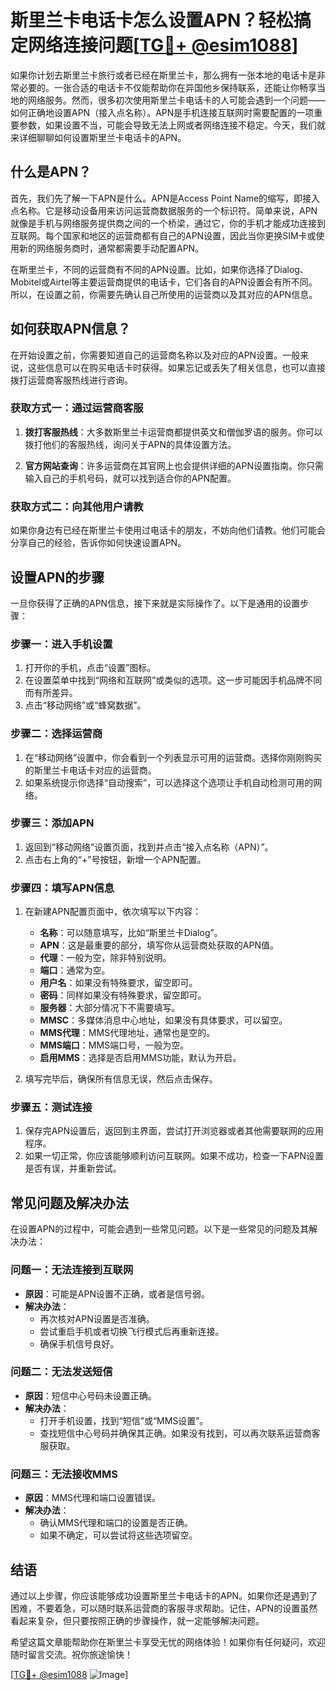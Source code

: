 # 斯里兰卡电话卡怎么设置APN？轻松搞定网络连接问题[[TG💪+ @esim1088](https://t.me/s/esim1088)]

如果你计划去斯里兰卡旅行或者已经在斯里兰卡，那么拥有一张本地的电话卡是非常必要的。一张合适的电话卡不仅能帮助你在异国他乡保持联系，还能让你畅享当地的网络服务。然而，很多初次使用斯里兰卡电话卡的人可能会遇到一个问题——如何正确地设置APN（接入点名称）。APN是手机连接互联网时需要配置的一项重要参数，如果设置不当，可能会导致无法上网或者网络连接不稳定。今天，我们就来详细聊聊如何设置斯里兰卡电话卡的APN。

## 什么是APN？

首先，我们先了解一下APN是什么。APN是Access Point Name的缩写，即接入点名称。它是移动设备用来访问运营商数据服务的一个标识符。简单来说，APN就像是手机与网络服务提供商之间的一个桥梁，通过它，你的手机才能成功连接到互联网。每个国家和地区的运营商都有自己的APN设置，因此当你更换SIM卡或使用新的网络服务商时，通常都需要手动配置APN。

在斯里兰卡，不同的运营商有不同的APN设置。比如，如果你选择了Dialog、Mobitel或Airtel等主要运营商提供的电话卡，它们各自的APN设置会有所不同。所以，在设置之前，你需要先确认自己所使用的运营商以及其对应的APN信息。

## 如何获取APN信息？

在开始设置之前，你需要知道自己的运营商名称以及对应的APN设置。一般来说，这些信息可以在购买电话卡时获得。如果忘记或丢失了相关信息，也可以直接拨打运营商客服热线进行咨询。

### 获取方式一：通过运营商客服

1. **拨打客服热线**：大多数斯里兰卡运营商都提供英文和僧伽罗语的服务。你可以拨打他们的客服热线，询问关于APN的具体设置方法。
   
2. **官方网站查询**：许多运营商在其官网上也会提供详细的APN设置指南。你只需输入自己的手机号码，就可以找到适合你的APN配置。

### 获取方式二：向其他用户请教

如果你身边有已经在斯里兰卡使用过电话卡的朋友，不妨向他们请教。他们可能会分享自己的经验，告诉你如何快速设置APN。

## 设置APN的步骤

一旦你获得了正确的APN信息，接下来就是实际操作了。以下是通用的设置步骤：

### 步骤一：进入手机设置

1. 打开你的手机，点击“设置”图标。
2. 在设置菜单中找到“网络和互联网”或类似的选项。这一步可能因手机品牌不同而有所差异。
3. 点击“移动网络”或“蜂窝数据”。

### 步骤二：选择运营商

1. 在“移动网络”设置中，你会看到一个列表显示可用的运营商。选择你刚刚购买的斯里兰卡电话卡对应的运营商。
2. 如果系统提示你选择“自动搜索”，可以选择这个选项让手机自动检测可用的网络。

### 步骤三：添加APN

1. 返回到“移动网络”设置页面，找到并点击“接入点名称（APN）”。
2. 点击右上角的“+”号按钮，新增一个APN配置。

### 步骤四：填写APN信息

1. 在新建APN配置页面中，依次填写以下内容：
   - **名称**：可以随意填写，比如“斯里兰卡Dialog”。
   - **APN**：这是最重要的部分，填写你从运营商处获取的APN值。
   - **代理**：一般为空，除非特别说明。
   - **端口**：通常为空。
   - **用户名**：如果没有特殊要求，留空即可。
   - **密码**：同样如果没有特殊要求，留空即可。
   - **服务器**：大部分情况下不需要填写。
   - **MMSC**：多媒体消息中心地址，如果没有具体要求，可以留空。
   - **MMS代理**：MMS代理地址，通常也是空的。
   - **MMS端口**：MMS端口号，一般为空。
   - **启用MMS**：选择是否启用MMS功能，默认为开启。

2. 填写完毕后，确保所有信息无误，然后点击保存。

### 步骤五：测试连接

1. 保存完APN设置后，返回到主界面，尝试打开浏览器或者其他需要联网的应用程序。
2. 如果一切正常，你应该能够顺利访问互联网。如果不成功，检查一下APN设置是否有误，并重新尝试。

## 常见问题及解决办法

在设置APN的过程中，可能会遇到一些常见问题。以下是一些常见的问题及其解决办法：

### 问题一：无法连接到互联网

- **原因**：可能是APN设置不正确，或者是信号弱。
- **解决办法**：
  - 再次核对APN设置是否准确。
  - 尝试重启手机或者切换飞行模式后再重新连接。
  - 确保手机信号良好。

### 问题二：无法发送短信

- **原因**：短信中心号码未设置正确。
- **解决办法**：
  - 打开手机设置，找到“短信”或“MMS设置”。
  - 查找短信中心号码并确保其正确。如果没有找到，可以再次联系运营商客服获取。

### 问题三：无法接收MMS

- **原因**：MMS代理和端口设置错误。
- **解决办法**：
  - 确认MMS代理和端口的设置是否正确。
  - 如果不确定，可以尝试将这些选项留空。

## 结语

通过以上步骤，你应该能够成功设置斯里兰卡电话卡的APN。如果你还是遇到了困难，不要着急，可以随时联系运营商的客服寻求帮助。记住，APN的设置虽然看起来复杂，但只要按照正确的步骤操作，就一定能够解决问题。

希望这篇文章能帮助你在斯里兰卡享受无忧的网络体验！如果你有任何疑问，欢迎随时留言交流。祝你旅途愉快！

[[TG💪+ @esim1088](https://t.me/s/esim1088) ![Image](https://i.postimg.cc/4NQfJmqS/Snipaste-2025-05-13-00-14-12.png)]